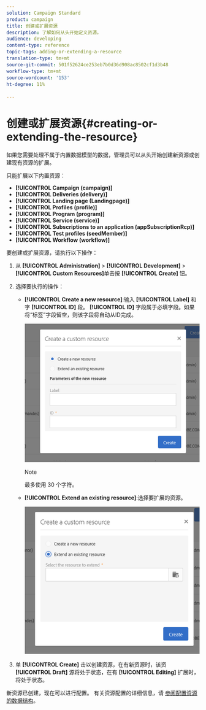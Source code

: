 ```yaml
---
solution: Campaign Standard
product: campaign
title: 创建或扩展资源
description: 了解如何从头开始定义资源。
audience: developing
content-type: reference
topic-tags: adding-or-extending-a-resource
translation-type: tm+mt
source-git-commit: 501f52624ce253eb7b0d36d908ac8502cf1d3b48
workflow-type: tm+mt
source-wordcount: '153'
ht-degree: 11%

---
```



# 创建或扩展资源{#creating-or-extending-the-resource}

如果您需要处理不属于内置数据模型的数据，管理员可以从头开始创建新资源或创建现有资源的扩展。

只能扩展以下内置资源：

* **[!UICONTROL Campaign (campaign)]**
* **[!UICONTROL Deliveries (delivery)]**
* **[!UICONTROL Landing page (Landingpage)]**
* **[!UICONTROL Profiles (profile)]**
* **[!UICONTROL Program (program)]**
* **[!UICONTROL Service (service)]**
* **[!UICONTROL Subscriptions to an application (appSubscriptionRcp)]**
* **[!UICONTROL Test profiles (seedMember)]**
* **[!UICONTROL Workflow (workflow)]**

要创建或扩展资源，请执行以下操作：

1. 从 **[!UICONTROL Administration]** > **[!UICONTROL Development]** > **[!UICONTROL Custom Resources]**&#x200B;单击按 **[!UICONTROL Create]** 钮。
1. 选择要执行的操作：

   * **[!UICONTROL Create a new resource]**:输入 **[!UICONTROL Label]** 和字 **[!UICONTROL ID]** 段。 **[!UICONTROL ID]** 字段属于必填字段。如果将“标签”字段留空，则该字段将自动从ID完成。

      ![](assets/schema_extension_2.png)

      >[!NOTE]
      >
      >最多使用 30 个字符。

   * **[!UICONTROL Extend an existing resource]**:选择要扩展的资源。

      ![](assets/schema_extension_10.png)

1. 单 **[!UICONTROL Create]** 击以创建资源，在有新资源时，该资 **[!UICONTROL Draft]** 源将处于状态，在有 **[!UICONTROL Editing]** 扩展时，将处于状态。

新资源已创建，现在可以进行配置。 有关资源配置的详细信息，请 [参阅配置资源的数据结构](../../developing/using/configuring-the-resource-s-data-structure.md)。
